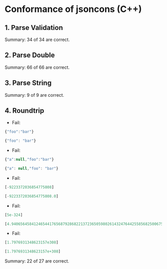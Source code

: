# Conformance of jsoncons (C++)

## 1. Parse Validation


Summary: 34 of 34 are correct.

## 2. Parse Double


Summary: 66 of 66 are correct.

## 3. Parse String


Summary: 9 of 9 are correct.

## 4. Roundtrip

* Fail:
~~~js
{"foo":"bar"}
~~~

~~~js
{"foo": "bar"}
~~~

* Fail:
~~~js
{"a":null,"foo":"bar"}
~~~

~~~js
{"a": null,"foo": "bar"}
~~~

* Fail:
~~~js
[-9223372036854775808]
~~~

~~~js
[-9223372036854775808.0]
~~~

* Fail:
~~~js
[5e-324]
~~~

~~~js
[4.9406564584124654417656879286822137236505980261432476442558568250067550727020875186529983636163599237979656469544571773092665671035593979639877479601078187812630071319031140453e-324]
~~~

* Fail:
~~~js
[1.7976931348623157e308]
~~~

~~~js
[1.7976931348623157e+308]
~~~


Summary: 22 of 27 are correct.

